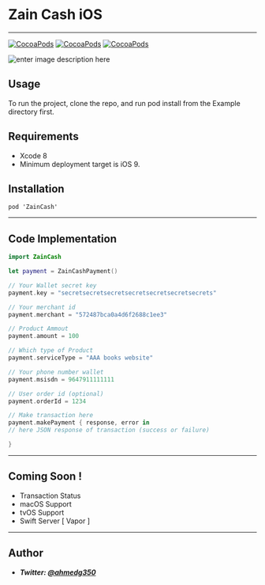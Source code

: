Zain Cash iOS
===================
----------
[![CocoaPods](https://img.shields.io/badge/Pod-1.0.3-1182C2.svg)]() [![CocoaPods](https://img.shields.io/badge/Platform-iOS-989898.svg)]() [![CocoaPods](https://img.shields.io/badge/Language-Swift%203.0-orange.svg)]()

![enter image description here](http://i.imgur.com/YB9jgDo.jpg)

Usage
-------------
To run the project, clone the repo, and run pod install from the Example directory first.

Requirements
-----------
- Xcode 8
- Minimum deployment target is iOS 9.

Installation
-----------

```
pod 'ZainCash'
```
----------


Code Implementation
-------------------

```swift
import ZainCash
```
```swift
let payment = ZainCashPayment()

// Your Wallet secret key
payment.key = "secretsecretsecretsecretsecretsecretsecrets"

// Your merchant id
payment.merchant = "572487bca0a4d6f2688c1ee3"

// Product Ammout
payment.amount = 100

// Which type of Product
payment.serviceType = "AAA books website"

// Your phone number wallet
payment.msisdn = 9647911111111

// User order id (optional)
payment.orderId = 1234

// Make transaction here
payment.makePayment { response, error in
// here JSON response of transaction (success or failure)

}
```

----------

Coming Soon !
-------------------

-  Transaction Status
- macOS Support
- tvOS Support
- Swift Server [ Vapor ]

----------

Author
-------------------
* ***Twitter: [@ahmedg350](https://twitter.com/ahmedg350)***
